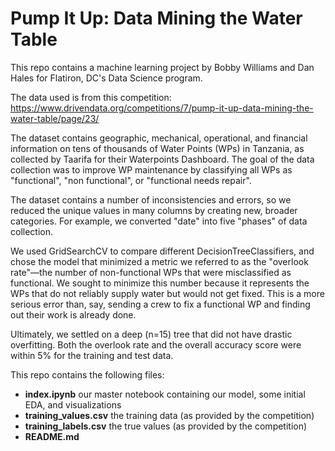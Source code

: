 # Pump It Up: Data Mining the Water Table

This repo contains a machine learning project by Bobby Williams and Dan Hales for Flatiron, DC's Data Science program.

The data used is from this competition: 
https://www.drivendata.org/competitions/7/pump-it-up-data-mining-the-water-table/page/23/

The dataset contains geographic, mechanical, operational, and financial information on tens of thousands of Water Points (WPs) in Tanzania, as collected by Taarifa for their Waterpoints Dashboard. The goal of the data collection was to improve WP maintenance by classifying all WPs as "functional", "non functional", or "functional needs repair".

The dataset contains a number of inconsistencies and errors, so we reduced the unique values in many columns by creating new, broader categories. For example, we converted "date" into five "phases" of data collection.

We used GridSearchCV to compare different DecisionTreeClassifiers, and chose the model that minimized a metric we referred to as the "overlook rate"––the number of non-functional WPs that were misclassified as functional. We sought to minimize this number because it represents the WPs that do not reliably supply water but would not get fixed. This is a more serious error than, say, sending a crew to fix a functional WP and finding out their work is already done.

Ultimately, we settled on a deep (n=15) tree that did not have drastic overfitting. Both the overlook rate and the overall accuracy score were within 5% for the training and test data.

This repo contains the following files:

- **index.ipynb** our master notebook containing our model, some initial EDA, and visualizations
- **training_values.csv** the training data (as provided by the competition)
- **training_labels.csv** the true values (as provided by the competition)
- **README.md**
